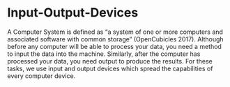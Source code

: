 # Input-Output-Devices
A Computer System is defined as “a system of one or more computers and associated software with common storage” (OpenCubicles 2017).  Although before any computer will be able to process your data, you need a method to input the data into the machine. Similarly, after the computer has processed your data, you need output to produce the results. For these tasks, we use input and output devices which spread the capabilities of every computer device. 
